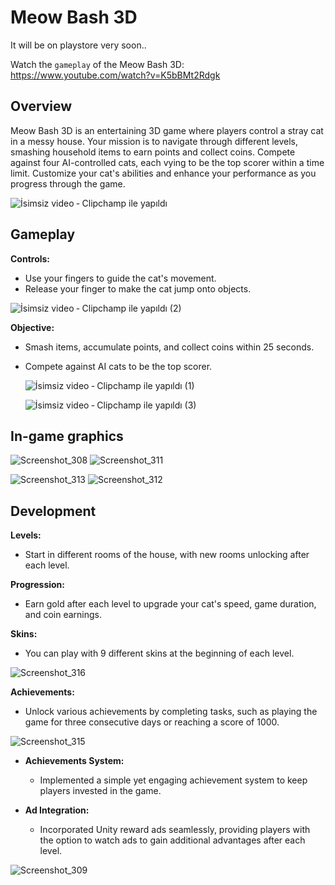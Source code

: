 # Meow Bash 3D

It will be on playstore very soon..

Watch the `gameplay` of the Meow Bash 3D:  https://www.youtube.com/watch?v=K5bBMt2Rdgk

## Overview
Meow Bash 3D is an entertaining 3D game where players control a stray cat in a messy house. Your mission is to navigate through different levels, smashing household items to earn points and collect coins. Compete against four AI-controlled cats, each vying to be the top scorer within a time limit. Customize your cat's abilities and enhance your performance as you 
progress through the game.

![İsimsiz video ‐ Clipchamp ile yapıldı](https://github.com/atakandll/Meow-Bash/assets/130579265/737eb23d-6a62-4fbc-a388-d58095c6111e)


## Gameplay

 **Controls:**
  - Use your fingers to guide the cat's movement.
  - Release your finger to make the cat jump onto objects.
    
   ![İsimsiz video ‐ Clipchamp ile yapıldı (2)](https://github.com/atakandll/Meow-Bash/assets/130579265/997a5ba2-a089-4772-a192-f0e18b3b0dea)

  
 **Objective:**
  - Smash items, accumulate points, and collect coins within 25 seconds.
  - Compete against AI cats to be the top scorer.

    ![İsimsiz video ‐ Clipchamp ile yapıldı (1)](https://github.com/atakandll/Meow-Bash/assets/130579265/2c5ae9ec-f93b-42e9-a5e9-c31df473cde3)
    
    ![İsimsiz video ‐ Clipchamp ile yapıldı (3)](https://github.com/atakandll/Meow-Bash/assets/130579265/c24b0a96-31ca-4c40-a9a0-a5cb8c4a7df9)

 ## In-game graphics
 
 ![Screenshot_308](https://github.com/atakandll/Meow-Bash/assets/130579265/37245a13-3946-47dc-a650-16656d995244)      ![Screenshot_311](https://github.com/atakandll/Meow-Bash/assets/130579265/9e8f6563-c63a-4a68-9c12-34c254367d6e)

 
 ![Screenshot_313](https://github.com/atakandll/Meow-Bash/assets/130579265/ca1bfe9a-3971-4a20-b3d8-595625919ccc)     ![Screenshot_312](https://github.com/atakandll/Meow-Bash/assets/130579265/b44ea163-be6f-4dcd-bac0-ca2ee8025fbb)

 

## Development

**Levels:**
  - Start in different rooms of the house, with new rooms unlocking after each level.
  
 **Progression:**
  - Earn gold after each level to upgrade your cat's speed, game duration, and coin earnings.
    
  **Skins:**
  - You can play with 9 different skins at the beginning of each level.
    
   ![Screenshot_316](https://github.com/atakandll/Meow-Bash/assets/130579265/be7ba00a-8632-4ce6-9865-de79b9879fe9)


 **Achievements:**
  - Unlock various achievements by completing tasks, such as playing the game for three consecutive days or reaching a score of 1000.
    
   ![Screenshot_315](https://github.com/atakandll/Meow-Bash/assets/130579265/f913a609-c332-47d4-b8a6-da664be6f887)

- **Achievements System:**
  - Implemented a simple yet engaging achievement system to keep players invested in the game.

- **Ad Integration:**
  - Incorporated Unity reward ads seamlessly, providing players with the option to watch ads to gain additional advantages after each level.
    
 ![Screenshot_309](https://github.com/atakandll/Meow-Bash/assets/130579265/28bdca72-94d0-4952-9056-93dd1a694423)






 

  

